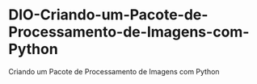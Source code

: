 # DIO-Criando-um-Pacote-de-Processamento-de-Imagens-com-Python
 Criando um Pacote de Processamento de Imagens com Python
